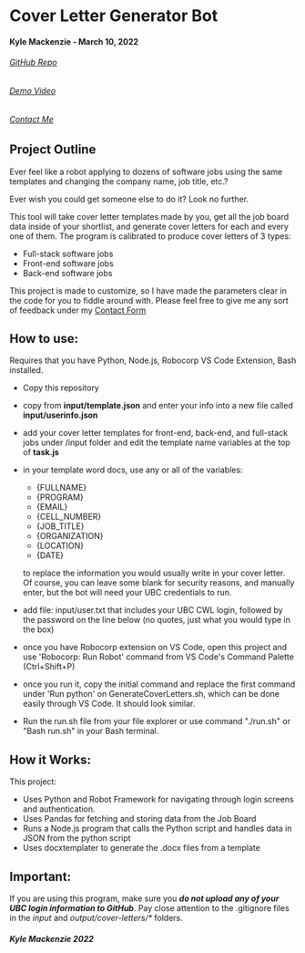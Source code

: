 # Cover Letter Generator Bot

#### Kyle Mackenzie - March 10, 2022

###### [GitHub Repo](github.com/1mackenziekyle/cover-letters)

###### [Demo Video](https://youtu.be/ru7St3sewZM)

###### [Contact Me](https://1mackenziekyle.github.io/personal-website/#/contact)

## Project Outline

Ever feel like a robot applying to dozens of software jobs using the same templates and changing the company name, job title, etc.?

Ever wish you could get someone else to do it? Look no further.

This tool will take cover letter templates made by you, get all the job board data inside of your shortlist, and generate cover letters for each and every one of them. The program is calibrated to produce cover letters of 3 types:

- Full-stack software jobs
- Front-end software jobs
- Back-end software jobs

This project is made to customize, so I have made the parameters clear in the code for you to fiddle around with. Please feel free to give me any sort of feedback under my [Contact Form](https://1mackenziekyle.github.io/personal-website/#/contact)

## How to use:

Requires that you have Python, Node.js, Robocorp VS Code Extension, Bash installed.

- Copy this repository
- copy from **input/template.json** and enter your info into a new file called **input/userinfo.json**
- add your cover letter templates for front-end, back-end, and full-stack jobs under /input folder and edit the template name variables at the top of **task.js**
- in your template word docs, use any or all of the variables:

  - {FULLNAME}
  - {PROGRAM}
  - {EMAIL}
  - {CELL_NUMBER}
  - {JOB_TITLE}
  - {ORGANIZATION}
  - {LOCATION}
  - {DATE}

  to replace the information you would usually write in your cover letter. Of course, you can leave some blank for security reasons, and manually enter, but the bot will need your UBC credentials to run.

- add file: input/user.txt that includes your UBC CWL login, followed by the password on the line below (no quotes, just what you would type in the box)
- once you have Robocorp extension on VS Code, open this project and use 'Robocorp: Run Robot' command from VS Code's Command Palette (Ctrl+Shift+P)
- once you run it, copy the initial command and replace the first command under 'Run python' on GenerateCoverLetters.sh, which can be done easily through VS Code. It should look similar.
- Run the run.sh file from your file explorer or use command "./run.sh" or "Bash run.sh" in your Bash terminal.

## How it Works:

This project:

- Uses Python and Robot Framework for navigating through login screens and authentication.
- Uses Pandas for fetching and storing data from the Job Board
- Runs a Node.js program that calls the Python script and handles data in JSON from the python script
- Uses docxtemplater to generate the .docx files from a template

## Important:

If you are using this program, make sure you **_do not upload any of your UBC login information to GitHub_**. Pay close attention to the .gitignore files in the _input_ and _output/cover-letters/\*_ folders.

##### Kyle Mackenzie 2022

